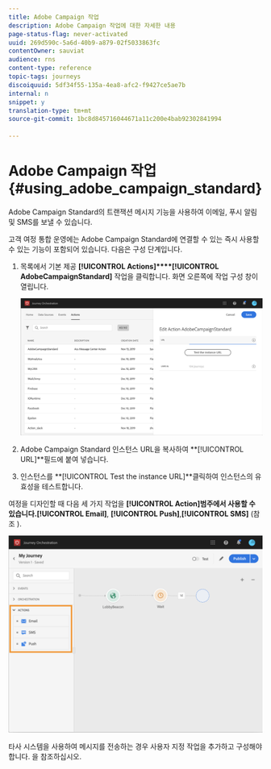 ```yaml
---
title: Adobe Campaign 작업
description: Adobe Campaign 작업에 대한 자세한 내용
page-status-flag: never-activated
uuid: 269d590c-5a6d-40b9-a879-02f5033863fc
contentOwner: sauviat
audience: rns
content-type: reference
topic-tags: journeys
discoiquuid: 5df34f55-135a-4ea8-afc2-f9427ce5ae7b
internal: n
snippet: y
translation-type: tm+mt
source-git-commit: 1bc8d845716044671a11c200e4bab92302841994

---
```



# Adobe Campaign 작업 {#using_adobe_campaign_standard}

Adobe Campaign Standard의 트랜잭션 메시지 기능을 사용하여 이메일, 푸시 알림 및 SMS를 보낼 수 있습니다.

고객 여정 통합 운영에는 Adobe Campaign Standard에 연결할 수 있는 즉시 사용할 수 있는 기능이 포함되어 있습니다. 다음은 구성 단계입니다.

1. 목록에서 기본 제공 **[!UICONTROL Actions]****[!UICONTROL AdobeCampaignStandard]** 작업을 클릭합니다. 화면 오른쪽에 작업 구성 창이 열립니다.

   ![](../assets/actioncampaign.png)

1. Adobe Campaign Standard 인스턴스 URL을 복사하여 **[!UICONTROL URL]**필드에 붙여 넣습니다.

1. 인스턴스를 **[!UICONTROL Test the instance URL]**클릭하여 인스턴스의 유효성을 테스트합니다.

여정을 디자인할 때 다음 세 가지 작업을 **[!UICONTROL Action]**범주에서 사용할 수 있습니다.**[!UICONTROL Email]**, **[!UICONTROL Push]**,**[!UICONTROL SMS]** (참조 [](../building-journeys/using-adobe-campaign-actions.md)).

![](../assets/journey58.png)

타사 시스템을 사용하여 메시지를 전송하는 경우 사용자 지정 작업을 추가하고 구성해야 합니다. 을 [](../action/about-custom-action-configuration.md)참조하십시오.
